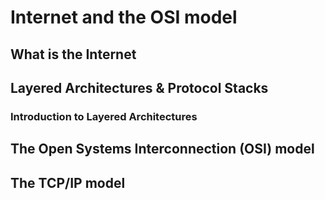 # Internet and the OSI model

## What is the Internet

## Layered Architectures & Protocol Stacks

### Introduction to Layered Architectures

## The Open Systems Interconnection (OSI) model

## The TCP/IP model
